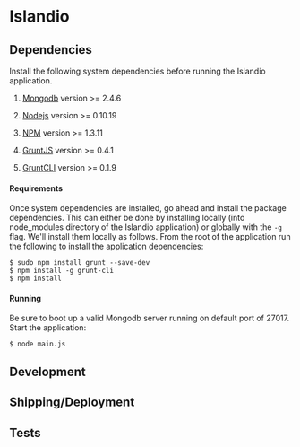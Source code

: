 # Islandio

## Dependencies
Install the following system dependencies before running the Islandio application.

1) [Mongodb] version >= 2.4.6

2) [Nodejs] version >= 0.10.19

3) [NPM] version >= 1.3.11

4) [GruntJS] version >= 0.4.1

4) [GruntCLI] version >= 0.1.9


#### Requirements
Once system dependencies are installed, go ahead and install the package dependencies. This can either be done by installing locally (into node_modules directory of the Islandio application) or globally with the `-g` flag. We'll install them locally as follows. From the root of the application run the following to install the application dependencies:

	$ sudo npm install grunt --save-dev
	$ npm install -g grunt-cli
	$ npm install

#### Running
Be sure to boot up a valid Mongodb server running on default port of 27017. Start the application:

	$ node main.js

## Development

## Shipping/Deployment

## Tests


[GruntJS]: https://github.com/gruntjs/grunt
[GruntCLI]: https://github.com/gruntjs/grunt-cli
[GruntJS Help]: http://gruntjs.com/getting-started
[Mongodb]: http://docs.mongodb.org/manual/installation/
[Nodejs]: http://nodejs.org/download/
[NPM]: https://npmjs.org/